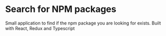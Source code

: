 <h1>
    Search for NPM packages
</h1>
Small application to find if the npm package you are looking for exists. Built with React, Redux and Typescript
